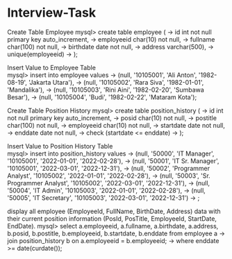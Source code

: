 # Interview-Task

Create Table Employee
mysql> create table employee (
    -> id int not null primary key auto_increment,
    -> employeeid char(10) not null,
    -> fullname char(100) not null,
    -> birthdate date not null,
    -> address varchar(500),
    -> unique(employeeid)
    -> );
	
	
Insert Value to Employee Table	
mysql> insert into employee values
    -> (null, '10105001', 'Ali Anton', '1982-08-19', 'Jakarta Utara'),
    -> (null, '10105002', 'Rara Siva', '1982-01-01', 'Mandalika'),
    -> (null, '10105003', 'Rini Aini', '1982-02-20', 'Sumbawa Besar'),
    -> (null, '10105004', 'Budi', '1982-02-22', 'Mataram Kota');
	

Create Table Position History
mysql> create table position_history (
    -> id int not null primary key auto_increment,
    -> posid char(10) not null,
    -> postitle char(100) not null,
    -> employeeid char(10) not null,
    -> startdate date not null,
    -> enddate date not null,
    -> check (startdate <= enddate)
    -> );
	
	
Insert Value to Position History Table	
mysql> insert into position_history values
    -> (null, '50000', 'IT Manager', '10105001', '2022-01-01', '2022-02-28'),
    -> (null, '50001', 'IT Sr. Manager', '10105001', '2022-03-01', '2022-12-31'),
    -> (null, '50002', 'Programmer Analyst', '10105002', '2022-01-01', '2022-02-28'),
    -> (null, '50003', 'Sr. Programmer Analyst', '10105002', '2022-03-01', '2022-12-31'),
    -> (null, '50004', 'IT Admin', '10105003', '2022-01-01', '2022-02-28'),
    -> (null, '50005', 'IT Secretary', '10105003', '2022-03-01', '2022-12-31')
    -> ;
	
display all employee (EmployeeId, FullName, BirthDate, Address) data with their current position information (PosId, PosTitle, EmployeeId, StartDate, EndDate).
mysql> select a.employeeid, a.fullname, a.birthdate, a.address, b.posid, b.postitle, b.employeeid, b.startdate, b.enddate from employee a
    -> join position_history b on a.employeeid = b.employeeid;
    -> where enddate >= date(curdate());
